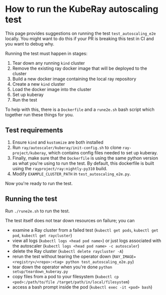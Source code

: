 # How to run the KubeRay autoscaling test

This page provides suggestions on running the test `test_autoscaling_e2e` locally.
You might want to do this if your PR is breaking this test in CI and you want to debug why.

Running the test must happen in stages:

1. Tear down any running `kind` cluster
2. Remove the existing ray docker image that will be deployed to the cluster
3. Build a new docker image containing the local ray repository
4. Create a new `kind` cluster
5. Load the docker image into the cluster
6. Set up kuberay
7. Run the test

To help with this, there is a `Dockerfile` and a `rune2e.sh` bash script which
together run these things for you.

## Test requirements

1. Ensure `kind` and `kustomize` are both installed
2. Run `ray/autoscaler/kuberay/init-config.sh` to clone `ray-project/kuberay`,
   which contains config files needed to set up kuberay.
3. Finally, make sure that the `Dockerfile` is using the same python version as
   what you're using to run the test. By default, this dockerfile is built using
   the `rayproject/ray:nightly-py310` build.
4. Modify `EXAMPLE_CLUSTER_PATH` in `test_autoscaling_e2e.py`.

Now you're ready to run the test.

## Running the test

Run `./rune2e.sh` to run the test.

The test itself does not tear down resources on failure; you can
- examine a Ray cluster from a failed test (`kubectl get pods`, `kubectl get pod`, `kubectl get raycluster`)
- view all logs (`kubectl logs <head pod name>`) or just logs associated with the autoscaler (`kubectl logs <head pod name> -c autoscaler`)
- delete the Ray cluster (`kubectl delete raycluster -A`)
- rerun the test without tearing the operator down (`RAY_IMAGE=<registry>/<repo>:<tag> python test_autoscaling_e2e.py`)
- tear down the operator when you're done `python setup/teardown_kuberay.py`
- copy files from a pod to your filesystem (`kubectl cp <pod>:/path/to/file /target/path/in/local/filesystem`)
- access a bash prompt inside the pod (`kubectl exec -it <pod> bash`)
